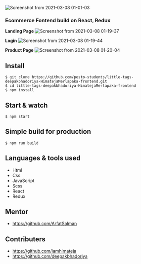 ![Screenshot from 2021-03-08 01-01-03](https://user-images.githubusercontent.com/48173231/110252183-2eb95d80-7faa-11eb-8be8-c8eae8ed82c3.png)

### Ecommerce Fontend build on React, Redux

**Landing Page**
![Screenshot from 2021-03-08 01-19-37](https://user-images.githubusercontent.com/48173231/110252667-8062e780-7fac-11eb-80b2-3257668ec2b1.png)

**Login**
![Screenshot from 2021-03-08 01-19-44](https://user-images.githubusercontent.com/48173231/110252663-7f31ba80-7fac-11eb-8b25-19dcd38d3f66.png)

**Product Page**
![Screenshot from 2021-03-08 01-20-04](https://user-images.githubusercontent.com/48173231/110252659-7c36ca00-7fac-11eb-8659-8a450b426a70.png)


## Install

    $ git clone https://github.com/pesto-students/little-tags-deepakbhadoriya-HimatejaMerlapaka-frontend.git
    $ cd little-tags-deepakbhadoriya-HimatejaMerlapaka-frontend
    $ npm install

## Start & watch

    $ npm start

## Simple build for production

    $ npm run build

## Languages & tools used

- Html
- Css
- JavaScript
- Scss
- React
- Redux

## Mentor
- https://github.com/ArfatSalman

## Contributers
- https://github.com/iamhimateja
- https://github.com/deepakbhadoriya
